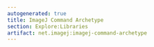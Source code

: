 ```yaml
---
autogenerated: true
title: ImageJ Command Archetype
section: Explore:Libraries
artifact: net.imagej:imagej-command-archetype
---
```


 
